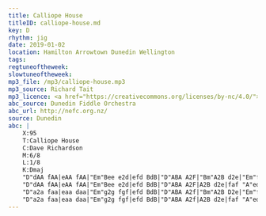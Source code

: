 ```yaml
---
title: Calliope House
titleID: calliope-house.md
key: D
rhythm: jig
date: 2019-01-02
location: Hamilton Arrowtown Dunedin Wellington
tags:
regtuneoftheweek:
slowtuneoftheweek:
mp3_file: /mp3/calliope-house.mp3
mp3_source: Richard Tait
mp3_licence: <a href="https://creativecommons.org/licenses/by-nc/4.0/">CC-BY-NC-4.0</a>
abc_source: Dunedin Fiddle Orchestra
abc_url: http://nefc.org.nz/
source: Dunedin
abc: |
    X:95
    T:Calliope House
    C:Dave Richardson
    M:6/8
    L:1/8
    K:Dmaj
    "D"dAA fAA|eAA fAA|"Em"Bee e2d|efd BdB|"D"ABA A2F|"Bm"A2B d2e|"Em"f2a fed|"A"e3 e2A|
    "D"dAA fAA|eAA fAA|"Em"Bee e2d|efd BdB|"D"ABA A2F|A2B d2e|faf "A"edB|"D"d3 d3||
    "D"a2a faa|eaa daa|"Em"g2g fgf|efd BdB|"D"ABA A2f|"Bm"A2B D2e|"Em"f2a fed|"A"e3 e2d|
    "D"a2a faa|eaa daa|"Em"g2g fgf|efd BdB|"D"ABA A2f|A2B d2e|faf "A"edc|"D"d6:|
---
```

